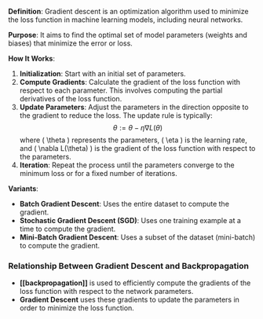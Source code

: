 **Definition**: 
Gradient descent is an optimization algorithm used to minimize the loss function in machine learning models, including neural networks.

**Purpose**: 
It aims to find the optimal set of model parameters (weights and biases) that minimize the error or loss.

**How It Works**:
1. **Initialization**: Start with an initial set of parameters.
2. **Compute Gradients**: Calculate the gradient of the loss function with respect to each parameter. This involves computing the partial derivatives of the loss function.
3. **Update Parameters**: Adjust the parameters in the direction opposite to the gradient to reduce the loss. The update rule is typically:
   $$
   \theta := \theta - \eta \nabla L(\theta)
   $$
   where \( \theta \) represents the parameters, \( \eta \) is the learning rate, and \( \nabla L(\theta) \) is the gradient of the loss function with respect to the parameters.
4. **Iteration**: Repeat the process until the parameters converge to the minimum loss or for a fixed number of iterations.

**Variants**:
- **Batch Gradient Descent**: Uses the entire dataset to compute the gradient.
- **Stochastic Gradient Descent (SGD)**: Uses one training example at a time to compute the gradient.
- **Mini-Batch Gradient Descent**: Uses a subset of the dataset (mini-batch) to compute the gradient.
### Relationship Between Gradient Descent and Backpropagation

- **[[backpropagation]]** is used to efficiently compute the gradients of the loss function with respect to the network parameters.
- **Gradient Descent** uses these gradients to update the parameters in order to minimize the loss function.


